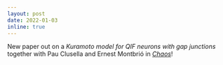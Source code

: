 ```yaml
---
layout: post
date: 2022-01-03 
inline: true
---
```


New paper out on a _Kuramoto model for QIF neurons with gap junctions_ together with Pau Clusella and Ernest Montbri&oacute; in [_Chaos_](https://aip.scitation.org/doi/full/10.1063/5.0075285)!

